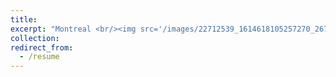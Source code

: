```yaml
---
title: 
excerpt: "Montreal <br/><img src='/images/22712539_1614618105257270_2675702741309820318_o.jpg'>"
collection: 
redirect_from: 
  - /resume
---
```


